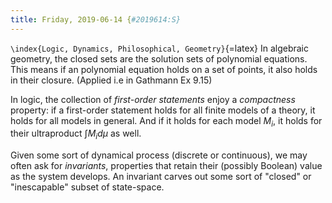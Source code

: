 ```yaml
---
title: Friday, 2019-06-14 {#2019614:S}
---
```

`\index{Logic, Dynamics, Philosophical, Geometry}`{=latex} In algebraic
geometry, the closed sets are the solution sets of polynomial equations.
This means if an polynomial equation holds on a set of points, it also
holds in their closure. (Applied i.e in Gathmann Ex 9.15)

In logic, the collection of *first-order statements* enjoy a
*compactness* property: if a first-order statement holds for all finite
models of a theory, it holds for all models in general. And if it holds
for each model $M_i$, it holds for their ultraproduct $\int M_i d\mu$ as
well.

Given some sort of dynamical process (discrete or continuous), we may
often ask for *invariants*, properties that retain their (possibly
Boolean) value as the system develops. An invariant carves out some sort
of "closed" or "inescapable" subset of state-space.
